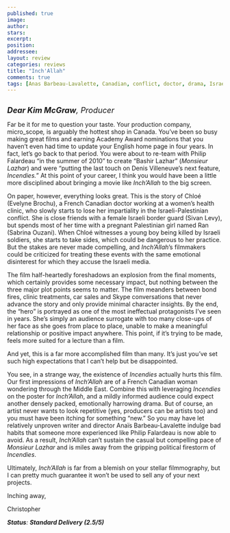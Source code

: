 ```yaml
---
published: true
image:
author: 
stars: 
excerpt: 
position: 
addressee: 
layout: review
categories: reviews
title: "Inch'Allah"
comments: true
tags: [Anas Barbeau-Lavalette, Canadian, conflict, doctor, drama, Israel, Kim McGraw, Letters, medicine, Middle East, Palestine]
---
```

<div><p><span class="full-image-block ssNonEditable"><span><a href="/letters/2013/3/1/inchallah.html"><img src="http://static.squarespace.com/static/5005f6bcc4aa41161b33e89e/5329cf1fe4b07c068ebf74de/5329cf1fe4b07c068ebf77da/1362170321407/Inch'Allah.jpg" alt="" /></a></span></span></p>
<p><span style="font-size:130%;"><em><strong>Dear Kim McGraw</strong>, Producer</em></span></p>
<p>Far be it for me to question your taste. Your production company, micro_scope<em>,</em> is arguably the hottest shop in Canada. You&rsquo;ve been so busy making great films and earning Academy Award nominations that you haven&rsquo;t even had time to update your English home page in four years. In fact, let&rsquo;s go back to that period. You were about to re-team with Philip Falardeau &ldquo;in the summer of 2010&rdquo; to create &ldquo;Bashir Lazhar&rdquo; (<em>Monsieur Lazhar</em>) and were &ldquo;putting the last touch on Denis Villeneuve&rsquo;s next feature, <em>Incendies.</em>&rdquo; At this point of your career, I think you would have been a little more disciplined about bringing a movie like <em>Inch&rsquo;Allah</em> to the big screen.</p>
<p><span class="itemprop">On paper, however, everything looks great. This is the story of Chlo&eacute; (Evelyne Brochu), a French Canadian doctor working at a women&rsquo;s health clinic, who slowly starts to lose her impartiality in the Israeli-Palestinian conflict. She is close friends with a female Israeli border guard (Sivan Levy</span>)<span class="itemprop">, but spends most of her time with a pregnant Palestinian girl named Ran (Sabrina Ouzani). When Chlo&eacute; witnesses a young boy being killed by Israeli soldiers, she starts to take sides, which could be dangerous to her practice. But the stakes are never made compelling, and <em>Inch&rsquo;Allah</em>&rsquo;s filmmakers could be criticized for treating these events with the same emotional disinterest for which they accuse the Israeli media. </span></p>
<p><span class="itemprop">The film half-heartedly foreshadows an explosion from the final moments, which certainly provides some necessary impact, but nothing between the three major plot points seems to matter. The film meanders between bond fires, clinic treatments, car sales and Skype conversations that never advance the story and only provide minimal character insights. By the end, the &ldquo;hero&rdquo; is portrayed as one of the most ineffectual protagonists I&rsquo;ve seen in years. She&rsquo;s simply an audience surrogate with too many close-ups of her face as she goes from place to place, unable to make a meaningful relationship or positive impact anywhere. This point, if it&rsquo;s trying to be made, feels more suited for a lecture than a film. </span></p>
<p><span class="itemprop">And yet, this is a far more accomplished film than many. It&rsquo;s just you&rsquo;ve set such high expectations that I can&rsquo;t help but be disappointed.</span></p>
<p><span class="itemprop">You see, in a strange way, the existence of <em>Incendies</em> actually hurts this film. Our first impressions of <em>Inch&rsquo;Allah</em> are of a French Canadian woman wondering through the Middle East. Combine this with leveraging <em>Incendies</em> on the poster for <em>Inch&rsquo;Allah</em>, and a mildly informed audience could expect another densely packed, emotionally harrowing drama. But of course, an artist never wants to look repetitive (yes, producers can be artists too) and you must have been itching for something &ldquo;new.&rdquo; So you may have let relatively unproven writer and director Ana&iuml;s Barbeau-Lavalette indulge bad habits that someone more experienced like Philip Falardeau is now able to avoid. As a result, <em>Inch&rsquo;Allah</em> can&rsquo;t sustain the casual but compelling pace of <em>Monsieur Lazhar</em> and is miles away from the gripping political firestorm of <em>Incendies</em>. </span></p>
<p><span class="itemprop">Ultimately, <em>Inch&rsquo;Allah</em> is far from a blemish on your stellar filmmography, but I can pretty much guarantee it won&rsquo;t be used to sell any of your next projects.</span></p>
<p><span class="itemprop">Inching away,</span></p>
<p><span class="itemprop">Christopher</span></p>
<p><span class="itemprop"><strong><em>Status</em></strong><em>: <strong>Standard Delivery (2.5/5)</strong></em></span></p></div>

